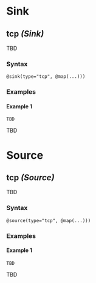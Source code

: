 # Sink

## tcp _(Sink)_

<p style="word-wrap: break-word">TBD</p>

### Syntax

```
@sink(type="tcp", @map(...)))
```




### Examples

#### Example 1

```
TBD
```
<p style="word-wrap: break-word">TBD</p>

# Source

## tcp _(Source)_

<p style="word-wrap: break-word">TBD</p>

### Syntax

```
@source(type="tcp", @map(...)))
```




### Examples

#### Example 1

```
TBD
```
<p style="word-wrap: break-word">TBD</p>

